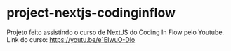 # project-nextjs-codinginflow
Projeto feito assistindo o curso de NextJS do Coding In Flow pelo Youtube. Link do curso: https://youtu.be/e1EIwuO-Dlo
